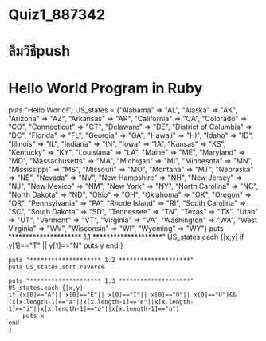 # Quiz1_887342
# ลืมวิธีpush

# Hello World Program in Ruby
puts "Hello World!";
US_states = 
	{"Alabama" => "AL",
	"Alaska" => "AK",
	"Arizona" => "AZ",
	"Arkansas" => "AR",
	"California" => "CA",
	"Colorado" => "CO",
	"Connecticut" => "CT",
	"Delaware" => "DE",
	"District of Columbia" => "DC",
	"Florida" => "FL",
	"Georgia" => "GA",
	"Hawaii" => "HI",
	"Idaho" => "ID",
	"Illinois" => "IL",
	"Indiana" => "IN",
	"Iowa" => "IA",
	"Kansas" => "KS",
	"Kentucky" => "KY",
	"Louisiana" => "LA",
	"Maine" => "ME",
	"Maryland" => "MD",
	"Massachusetts" => "MA",
	"Michigan" => "MI",
	"Minnesota" => "MN",
	"Mississippi" => "MS",
	"Missouri" => "MO",
	"Montana" => "MT",
	"Nebraska" => "NE",
	"Nevada" => "NV",
	"New Hampshire" => "NH",
	"New Jersey" => "NJ",
	"New Mexico" => "NM",
	"New York" => "NY",
	"North Carolina" => "NC",
	"North Dakota" => "ND",
	"Ohio" => "OH",
	"Oklahoma" => "OK",
	"Oregon" => "OR",
	"Pennsylvania" => "PA",
	"Rhode Island" => "RI",
	"South Carolina" => "SC",
	"South Dakota" => "SD",
	"Tennessee" => "TN",
	"Texas" => "TX",
	"Utah" => "UT",
	"Vermont" => "VT",
	"Virginia" => "VA",
	"Washington" => "WA",
	"West Virginia" => "WV",
	"Wisconsin" => "WI",
	"Wyoming" => "WY"}
	puts "******************** 1.1 ********************"
	US_states.each {|x,y|
	    if y[1]=="T" ||  y[1]=="N"
	puts y
	end
	}

	puts "******************** 1.2 ********************"
    puts US_states.sort.reverse
    
    puts "******************** 1.3 ********************"
	US_states.each {|x,y|
	if (x[0]=="A"|| x[0]=="E"|| x[0]=="I"|| x[0]=="O"|| x[0]=="U")&&(x[x.length-1]=="a"||x[x.length-1]=="e"||x[x.length-1]=="i"||x[x.length-1]=="o"||x[x.length-1]=="u")
	    puts x
	end
	}
